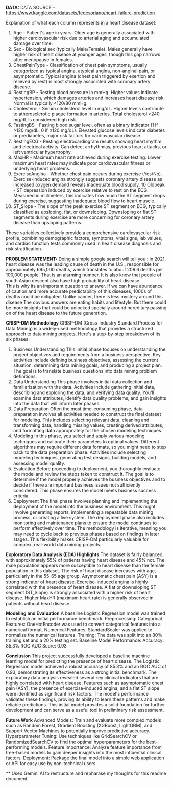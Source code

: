 **DATA:**
DATA SOURCE - https://www.kaggle.com/datasets/fedesoriano/heart-failure-prediction

Explanation of what each column represents in a heart disease dataset:
1. Age - Patient's age in years. Older age is generally associated with higher cardiovascular risk due to arterial aging and accumulated damage over time.
2. Sex - Biological sex (typically Male/Female). Males generally have higher risk of heart disease at younger ages, though this gap narrows after menopause in females.
3. ChestPainType - Classification of chest pain symptoms, usually categorized as typical angina, atypical angina, non-anginal pain, or asymptomatic. Typical angina (chest pain triggered by exertion and relieved by rest) is most strongly associated with coronary artery disease.
4. RestingBP - Resting blood pressure in mmHg. Higher values indicate hypertension, which damages arteries and increases heart disease risk. Normal is typically <120/80 mmHg.
5. Cholesterol - Serum cholesterol level in mg/dL. Higher levels contribute to atherosclerotic plaque formation in arteries. Total cholesterol >240 mg/dL is considered high risk.
6. FastingBS - Fasting blood sugar level, often as a binary indicator (1 if >120 mg/dL, 0 if ≤120 mg/dL). Elevated glucose levels indicate diabetes or prediabetes, major risk factors for cardiovascular disease.
7. RestingECG - Resting electrocardiogram results showing heart rhythm and electrical activity. Can detect arrhythmias, previous heart attacks, or left ventricular hypertrophy.
8. MaxHR - Maximum heart rate achieved during exercise testing. Lower maximum heart rates may indicate poor cardiovascular fitness or underlying heart problems.
9. ExerciseAngina - Whether chest pain occurs during exercise (Yes/No). Exercise-induced angina strongly suggests coronary artery disease as increased oxygen demand reveals inadequate blood supply.
10 Oldpeak - ST depression induced by exercise relative to rest on the ECG. Measured in millimeters, this indicates how much the ST segment drops during exercise, suggesting inadequate blood flow to heart muscle.
11. ST_Slope - The slope of the peak exercise ST segment on ECG, typically classified as upsloping, flat, or downsloping. Downsloping or flat ST segments during exercise are more concerning for coronary artery disease than upsloping patterns.

These variables collectively provide a comprehensive cardiovascular risk profile, combining demographic factors, symptoms, vital signs, lab values, and cardiac function tests commonly used in heart disease diagnosis and risk stratification.

**PROBLEM STATEMENT:**
Doing a simple google search will tell you : In 2021, heart disease was the leading cause of death in the U.S., responsible for approximately 695,000 deaths, which translates to about 209.6 deaths per 100,000 people. That is an alarming number. It is also know that people of south Asian descent also have high probability of heart disease.  
This is why its an important question to answer. If we can have abundance of caution and more accurate predictability of this diseases, 1000s of deaths could be mitigated. Unlike cancer, there is less mystery around this disease The obvious answers are eating habits and lifestyle. But there could be more insights that could be unlocked specially around hereditary passing on of the heart disease to the future generation. 

**CRISP-DM Methodology**
CRISP-DM (Cross-Industry Standard Process for Data Mining) is a widely-used methodology that provides a structured approach to data mining projects. Here's a step-by-step breakdown of its six phases:
1. Business Understanding
This initial phase focuses on understanding the project objectives and requirements from a business perspective. Key activities include defining business objectives, assessing the current situation, determining data mining goals, and producing a project plan. The goal is to translate business questions into data mining problem definitions.
2. Data Understanding
This phase involves initial data collection and familiarization with the data. Activities include gathering initial data, describing and exploring the data, and verifying data quality. You'll examine data attributes, identify data quality problems, and gain insights into the data that will inform later phases.
3. Data Preparation
Often the most time-consuming phase, data preparation involves all activities needed to construct the final dataset for modeling. This includes selecting relevant data, cleaning and transforming data, handling missing values, creating derived attributes, and formatting data appropriately for the chosen modeling techniques.
4. Modeling
In this phase, you select and apply various modeling techniques and calibrate their parameters to optimal values. Different algorithms may require different data formats, so you might need to step back to the data preparation phase. Activities include selecting modeling techniques, generating test designs, building models, and assessing model quality.
5. Evaluation
Before proceeding to deployment, you thoroughly evaluate the model and review the steps taken to construct it. The goal is to determine if the model properly achieves the business objectives and to decide if there are important business issues not sufficiently considered. This phase ensures the model meets business success criteria.
6. Deployment
The final phase involves planning and implementing the deployment of the model into the business environment. This might involve generating reports, implementing a repeatable data mining process, or creating a live system. The deployment phase also includes monitoring and maintenance plans to ensure the model continues to perform effectively over time.
The methodology is iterative, meaning you may need to cycle back to previous phases based on findings in later stages. This flexibility makes CRISP-DM particularly valuable for complex, real-world data mining projects.

**Exploratory Data Analysis (EDA) Highlights**
The dataset is fairly balanced, with approximately 55% of patients having heart disease and 45% not.
The male population appears more susceptible to heart disease than the female population in this dataset.
The risk of heart disease increases with age, particularly in the 55-65 age group.
Asymptomatic chest pain (ASY) is a strong indicator of heart disease.
Exercise-induced angina is highly correlated with the presence of heart disease.
A flat or downsloping ST segment (ST_Slope) is strongly associated with a higher risk of heart disease.
Higher MaxHR (maximum heart rate) is generally observed in patients without heart disease.

**Modeling and Evaluation**
A baseline Logistic Regression model was trained to establish an initial performance benchmark.
Preprocessing:
Categorical Features: OneHotEncoder was used to convert categorical features into a numerical format.
Numerical Features: StandardScaler was applied to normalize the numerical features.
Training: The data was split into an 80% training set and a 20% testing set.
Baseline Model Performance:
Accuracy: 85.3%
ROC AUC Score: 0.93

**Conclusion**
This project successfully developed a baseline machine learning model for predicting the presence of heart disease. The Logistic Regression model achieved a robust accuracy of 85.3% and an ROC AUC of 0.93, demonstrating its effectiveness as a strong initial benchmark.
The exploratory data analysis revealed several key clinical indicators that are highly correlated with heart disease. Features such as asymptomatic chest pain (ASY), the presence of exercise-induced angina, and a flat ST slope were identified as significant risk factors. The model's performance validates these findings, proving its ability to learn these patterns and make reliable predictions. This initial model provides a solid foundation for further development and can serve as a useful tool in preliminary risk assessment.

**Future Work**
Advanced Models: Train and evaluate more complex models such as Random Forest, Gradient Boosting (XGBoost, LightGBM), and Support Vector Machines to potentially improve predictive accuracy.
Hyperparameter Tuning: Use techniques like GridSearchCV or RandomizedSearchCV to find the optimal hyperparameters for the best-performing models.
Feature Importance: Analyze feature importance from tree-based models to gain deeper insights into the most influential clinical factors.
Deployment: Package the final model into a simple web application or API for easy use by non-technical users.


** Used Gemini AI to restructure and repharase my thoughts for this readme document.
